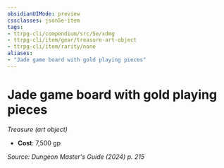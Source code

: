 ```yaml
---
obsidianUIMode: preview
cssclasses: json5e-item
tags:
- ttrpg-cli/compendium/src/5e/xdmg
- ttrpg-cli/item/gear/treasure-art-object
- ttrpg-cli/item/rarity/none
aliases: 
- "Jade game board with gold playing pieces"
---
```

# Jade game board with gold playing pieces
*Treasure (art object)*  


- **Cost**: 7,500 gp

*Source: Dungeon Master's Guide (2024) p. 215*